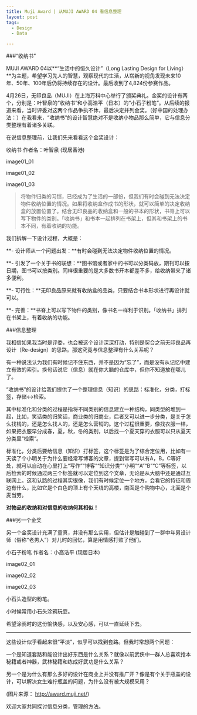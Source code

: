 ```yaml
---
title: Muji Award | 从MUJI AWARD 04 看信息整理
layout: post
tags:
  - Design
  - Data

---
```


###“收纳书”

MUJI AWARD 04以**“生活中的恒久设计”（Long Lasting Design for Living）**为主题，希望学习先人的智慧，观察现代的生活，从崭新的视角发现未来10年、50年、100年后仍将持续存在的设计。最后收到了4,824份参赛作品。

4月26日，无印良品（MUJI）在上海万科中心举行了颁奖典礼。金奖的设计有两个，分别是：叶智泉的“收纳书”和小高浩平（日本）的“小石子粉笔”。从后续的报道来看，当时评委对这两个作品争执不休，最后决定并列金奖。（好中国的处理办法：）在我看来，“收纳书”的设计智慧绝对不是收纳小物品那么简单，它与信息分类整理有着诸多关联。

在说信息整理前，让我们先来看看这个金奖设计：

收纳书 作者名：叶智泉 (现居香港)

image01_01

image01_02

image01_03

>将物件归类的习惯，已经成为了生活的一部份，但我们有时会碰到无法决定物件收纳位置的情况。如果将收纳盒作成书的形状，就可以简单的决定收纳盒的放置位置了。结合无印良品的收纳盒和一般的书本的形状，书脊上可以写下物件的类别。「收纳书」和书本一起排列在书架上，但其和书架上的书本不同，有着收纳的功能。

我们拆解一下设计过程，大概是：

**- 设计师从一个问题出发：**有时会碰到无法决定物件收纳位置的情况。

**- 引发了一个关于书的联想：**图书馆或者家中的书可以分类码放，期刊可以按日期，图书可以按类别。同样很重要的是大多数书开本都差不多，给收纳带来了诸多便利。

**- 可行性：**无印良品原来就有收纳盒的品类，只要结合书本形状进行再设计就可以。

**- 完善：**书脊上可以写下物件的类别，像书名一样利于识别。「收纳书」排列在书架上，有着收纳的功能。

###信息整理

我相信如果我当时是评委，也会被这个设计深深打动，特别是契合之前无印良品再设计（Re-design）的思路。那这究竟与信息整理有什么关系呢？

有一种说法认为我们有时候记不住东西，并不是因为“忘了”，而是没有从记忆中建立有效的索引。换句话说它（信息）就在你大脑的仓库中，但你不知道放在哪儿了。

“收纳书”的设计给我们提供了一个整理信息（知识）的思路：标准化，分类，打标签，存储<->检索。

其中标准化和分类的过程是指将不同类别的信息建立一种结构，同类型的堆到一起，比如，笑话类的归笑话，商业类的归商业，后者又可以进一步分类，是关于怎么找钱的，还是怎么找人的，还是怎么营销的。这个过程很重要，像找衣服一样，如果把衣服早分成春，夏，秋，冬的类别，以后找一个夏天穿的衣服可以只从夏天分类里“检索”。

标准化，分类后要给信息（知识）打标签，这个标签是为了综合定位用，比如有一天读了个小明关于为什么要经常写博客的文章，提到常写可以有A，B，C等好处，就可以自动在心里打上“写作”“博客”“知识分类”“小明”“A”“B”“C”等标签，以后检索的时候通过两三个标签就可以定位到这个文章，无论是从大脑中还是通过互联网上。这和认路的过程其实很像，我们有时候定位一个地方，会看它的特征和周边有什么，比如它是个白色的顶上有个天线的高楼，南面是个购物中心，北面是个麦当劳。

**对物品的收纳和对信息的收纳何其相似！**

###另一个金奖

另一个金奖设计充满了童真，并没有那么实用，但估计是触碰到了一群中年男设计师（俗称“老男人”）对儿时的回忆，算是用情感打败了他们。

小石子粉笔 作者名：小高浩平 (现居日本)

image02_01

image02_02

image02_03

小石头造型的粉笔。

小时候常用小石头涂鸦玩耍。

希望涂鸦时的这份愉快感，以及安心感，可以一直延续下去。

*** 

这些设计似乎看起来很“平淡”，似乎可以找到套路。但我时常想两个问题：

一个是知道套路和能设计出好东西是什么关系？就像以前武侠中一群人总喜欢抢本秘籍或者神器，武林秘籍和练成好武功是什么关系？

另一个是为什么有那么多好的设计在商业上并没有推广开？像是有个关于瓶盖的设计，可以解决女生难拧瓶盖的问题，为什么没有被大规模采用？

(图片来源： http://award.muji.net/)

欢迎大家共同探讨信息分类，管理的方法。